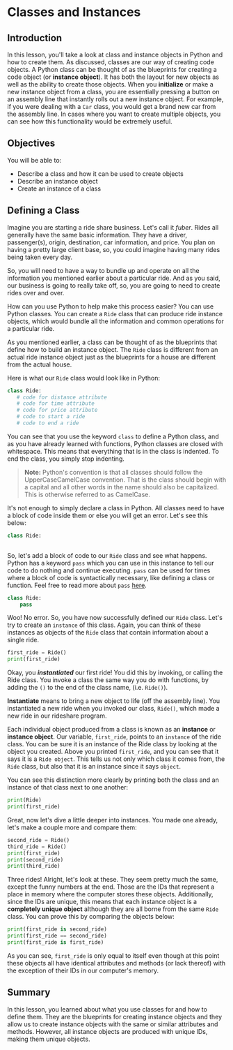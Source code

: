 
# Classes and Instances

## Introduction
In this lesson, you'll take a look at class and instance objects in Python and how to create them. As discussed, classes are our way of creating code objects. A Python class can be thought of as the blueprints for creating a code object (or **instance object**). It has both the layout for new objects as well as the ability to create those objects. When you **initialize** or make a new instance object from a class, you are essentially pressing a button on an assembly line that instantly rolls out a new instance object. For example, if you were dealing with a `Car` class, you would get a brand new car from the assembly line. In cases where you want to create multiple objects, you can see how this functionality would be extremely useful.

## Objectives

You will be able to: 

* Describe a class and how it can be used to create objects
* Describe an instance object
* Create an instance of a class

## Defining a Class

Imagine you are starting a ride share business. Let's call it *fuber*. Rides all generally have the same basic information. They have a driver, passenger(s), origin, destination, car information, and price. You plan on having a pretty large client base, so, you could imagine having many rides being taken every day.

So, you will need to have a way to bundle up and operate on all the information you mentioned earlier about a particular ride. And as you said, our business is going to really take off, so, you are going to need to create rides over and over.

How can you use Python to help make this process easier? You can use Python classes. You can create a `Ride` class that can produce ride instance objects, which would bundle all the information and common operations for a particular ride.

As you mentioned earlier, a class can be thought of as the blueprints that define how to build an instance object. The `Ride` class is different from an actual ride instance object just as the blueprints for a house are different from the actual house.

Here is what our `Ride` class would look like in Python:

 ```python
 class Ride:
    # code for distance attribute
    # code for time attribute
    # code for price attribute
    # code to start a ride
    # code to end a ride
```

You can see that you use the keyword `class` to define a Python class, and as you have already learned with functions, Python classes are closed with whitespace. This means that everything that is in the class is indented. To end the class, you simply stop indenting.

 > **Note:** Python's convention is that all classes should follow the UpperCaseCamelCase convention. That is the class should begin with a capital and all other words in the name should also be capitalized. This is otherwise referred to as CamelCase.

It's not enough to simply declare a class in Python. All classes need to have a block of code inside them or else you will get an error. Let's see this below:


```python
class Ride:
    
```

So, let's add a block of code to our `Ride` class and see what happens. Python has a keyword `pass` which you can use in this instance to tell our code to do nothing and continue executing. `pass` can be used for times where a block of code is syntactically necessary, like defining a class or function. Feel free to read more about `pass` [here](https://docs.python.org/2/tutorial/controlflow.html#pass-statements).


```python
class Ride:
    pass
```

Woo! No error. So, you have now successfully defined our `Ride` class. Let's try to create an `instance` of this class. Again, you can think of these instances as objects of the `Ride` class that contain information about a single ride.


```python
first_ride = Ride()
print(first_ride)
```

Okay, you ***instantiated*** our first ride! You did this by invoking, or calling the Ride class. You invoke a class the same way you do with functions, by adding the `()` to the end of the class name, (i.e. `Ride()`).

**Instantiate** means to bring a new object to life (off the assembly line). You instantiated a new ride when you invoked our class, `Ride()`, which made a new ride in our rideshare program.

Each individual object produced from a class is known as an **instance** or **instance object**. Our variable, `first_ride`, points to an `instance` of the ride class. You can be sure it is an instance of the Ride class by looking at the object you created. Above you printed `first_ride`, and you can see that it says it is a `Ride object`. This tells us not only which class it comes from, the `Ride` class, but also that it is an instance since it says `object`. 

You can see this distinction more clearly by printing both the class and an instance of that class next to one another:


```python
print(Ride)
print(first_ride)
```

Great, now let's dive a little deeper into instances. You made one already, let's make a couple more and compare them:


```python
second_ride = Ride()
third_ride = Ride()
print(first_ride)
print(second_ride)
print(third_ride)
```

Three rides! Alright, let's look at these. They seem pretty much the same, except the funny numbers at the end. Those are the IDs that represent a place in memory where the computer stores these objects. Additionally, since the IDs are unique, this means that each instance object is a **completely unique object** although they are all borne from the same `Ride` class. You can prove this by comparing the objects below:


```python
print(first_ride is second_ride)
print(first_ride == second_ride)
print(first_ride is first_ride)
```

As you can see, `first_ride` is only equal to itself even though at this point these objects all have identical attributes and methods (or lack thereof) with the exception of their IDs in our computer's memory.

## Summary

In this lesson, you learned about what you use classes for and how to define them. They are the blueprints for creating instance objects and they allow us to create instance objects with the same or similar attributes and methods. However, all instance objects are produced with unique IDs, making them unique objects.
